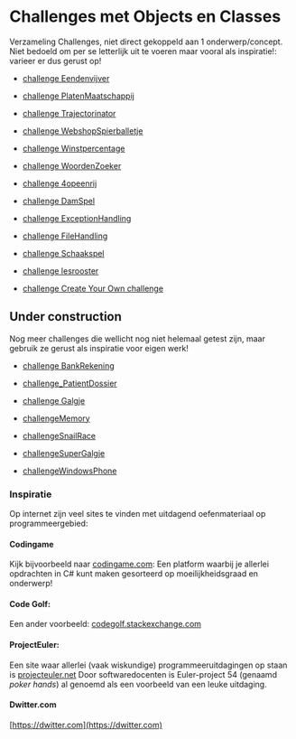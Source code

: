 # Challenges met Objects en Classes

Verzameling Challenges, niet direct gekoppeld aan 1 onderwerp/concept.
Niet bedoeld om per se letterlijk uit te voeren maar vooral als inspiratie!:
varieer er dus gerust op!

+ [challenge Eendenvijver](challenges/challenge_Eendenvijver)

+ [challenge PlatenMaatschappij](challenges/challengePlatenMaatschappij.pdf)

+ [challenge Trajectorinator](challenges/challengeTrajectorinator.pdf)

+ [challenge WebshopSpierballetje](challenges/challengeWebshopSpierballetje.pdf)

+ [challenge Winstpercentage](challenges/challengeWinstpercentage.pdf)

+ [challenge WoordenZoeker](challenges/challengeWoordenZoeker.pdf)

+ [challenge 4opeenrij](challenges/challenge_4opeenrij.pdf)

+ [challenge DamSpel](challenges/challenge_DamSpel.pdf)

+ [challenge ExceptionHandling](challenges/challengeExceptionHandling.pdf)

+ [challenge FileHandling](challenges/challengeFileHandling.pdf)

+ [challenge Schaakspel](challenges/challenge_Schaakspel.pdf)

+ [challenge lesrooster](challenges/challenge_lesrooster.pdf)

+ [challenge Create Your Own challenge](challenges/challenge_CreateYourOwn)

## Under construction

Nog meer challenges die wellicht nog niet helemaal getest zijn,
maar gebruik ze gerust als inspiratie voor eigen werk!

+ [challenge BankRekening](challenges/challenge_Bankrekening)

+ [challenge_PatientDossier](challenges/challenge_PatientDossier)

+ [challenge Galgje](challenges/challenge_Galgje)

+ [challengeMemory](challenges/challengeMemory)

+ [challengeSnailRace](challenges/challengeSnailRace)

+ [challengeSuperGalgje](challenges/challengeSuperGalgje)

+ [challengeWindowsPhone](challenges/challengeWindowsPhone)

### Inspiratie


Op internet zijn veel sites te vinden met uitdagend oefenmateriaal op programmeergebied:

#### Codingame

Kijk bijvoorbeeld naar
[codingame.com](https://www.codingame.com/home):
Een platform waarbij je allerlei opdrachten in C# kunt maken gesorteerd op moeilijkheidsgraad en onderwerp!

#### Code Golf:

Een ander voorbeeld:
[codegolf.stackexchange.com](http://codegolf.stackexchange.com/)

#### ProjectEuler:
Een site waar allerlei (vaak wiskundige) programmeeruitdagingen op staan is
[projecteuler.net](https://projecteuler.net/)
Door softwaredocenten is Euler-project 54 (genaamd *poker hands*) al genoemd
als een voorbeeld van een leuke uitdaging.

#### Dwitter.com

[https://dwitter.com](https://dwitter.com)
